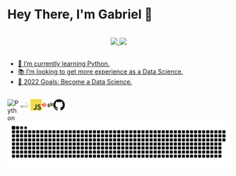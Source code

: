 # Hey There, I'm Gabriel 👋

<br />
<div align="center">
  <a href="https://github.com/gabrielwillz">
    <img height="180em" src="https://github-readme-stats.vercel.app/api?username=gabrielwillz&show_icons=true&theme=dark&include_all_commits=true&count_private=true"/>
    <img height="180em" src="https://github-readme-stats.vercel.app/api/top-langs/?username=gabrielwillz&layout=compact&langs_count=7&theme=dark"/>
</div>
<br />
 
 
- 🌱 I’m currently learning Python.
- 📚 I’m looking to get more experience as a Data Science.
- 🥅 2022 Goals: Become a Data Science.

<br />
<img align="left" alt="Python" width="26px" src="https://cdn3.iconfinder.com/data/icons/logos-and-brands-adobe/512/267_Python-512.png" />
<img align="left" alt="MySQL" width="26px" src="https://raw.githubusercontent.com/github/explore/80688e429a7d4ef2fca1e82350fe8e3517d3494d/topics/mysql/mysql.png" />
<img align="left" alt="JavaScript" width="26px" src="https://raw.githubusercontent.com/github/explore/80688e429a7d4ef2fca1e82350fe8e3517d3494d/topics/javascript/javascript.png" />
<img align="left" alt="Git" width="26px" src="https://raw.githubusercontent.com/github/explore/80688e429a7d4ef2fca1e82350fe8e3517d3494d/topics/git/git.png" />
<img align="left" alt="GitHub" width="26px" src="https://raw.githubusercontent.com/github/explore/78df643247d429f6cc873026c0622819ad797942/topics/github/github.png" />
</div> 
 
##

![Snake animation](https://github.com/gabrielwillz/gabrielwillz/blob/main/github-user-contribution.svg)

